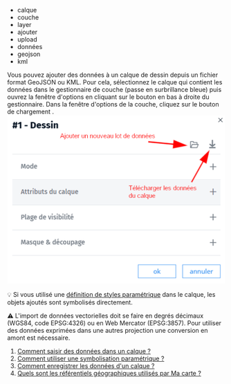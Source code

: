 - calque
- couche
- layer
- ajouter
- upload
- données
- geojson
- kml

Vous pouvez ajouter des données à un calque de dessin depuis un fichier format GeoJSON ou KML.
Pour cela, sélectionnez le calque qui contient les données dans le gestionnaire de couche (passe en surbrillance bleue) puis ouvrez la fenêtre d'options en cliquant sur le bouton <i class="fg-layer-alt-add-o"></i> en bas à droite du gestionnaire.
Dans la fenêtre d'options de la couche, cliquez sur le bouton de chargement <i class="fi-open"></i>.
![](../../docs/img/options.png)

💡 Si vous utilisé une [définition de styles paramétrique](#../symboliser/Qu'est-ce_qu'une_représentation_paramétrique.md) dans le calque, les objets ajoutés sont symbolisés directement.

⚠️ L'import de données vectorielles doit se faire en degrés décimaux (WGS84, code EPSG:4326) ou en Web Mercator (EPSG:3857). Pour utiliser des données exprimées dans une autres projection une conversion en amont est nécessaire.

1. [Comment saisir des données dans un calque ?](./Comment_saisir_des_objets_dans_Ma_carte.md)
1. [Comment utiliser une symbolisation paramétrique ?](../symboliser/Qu'est-ce_qu'une_représentation_paramétrique.md)
1. [Comment enregistrer les données d'un calque ?](./Comment_enregistrer_les_données_d'un_calque.md)
1. [Quels sont les référentiels géographiques utilisés par Ma carte ?](./Quels_sont_les_référentiels_géographiques_utilisés_par_Ma_carte.md)
